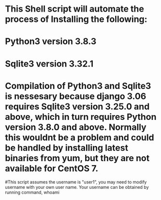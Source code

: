 # This Shell script will automate the process of Installing the following: 
#	Python3 version 3.8.3
#	Sqlite3 version 3.32.1
# Compilation of Python3 and Sqlite3 is nessesary because django 3.06 requires Sqlite3 version 3.25.0 and above, which in turn requires Python version 3.8.0 and above. Normally this wouldnt be a problem and could be handled by installing latest binaries from yum, but they are not available for CentOS 7. 
#This script assumes the username is "user1", you may need to modify username with your own user name. Your username can be obtained by running command, whoami  





